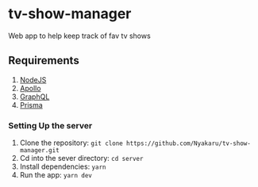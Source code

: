 # tv-show-manager

Web app to help keep track of fav tv shows

## Requirements

1. [NodeJS](https://nodejs.org/)
2. [Apollo](https://www.apollographql.com/docs/)
3. [GraphQL](https://graphql.org/)
4. [Prisma](https://www.prisma.io/)

### Setting Up the server

1. Clone the repository: `git clone https://github.com/Nyakaru/tv-show-manager.git`
2. Cd into the sever directory: `cd server`
3. Install dependencies: `yarn`
4. Run the app: `yarn dev`
